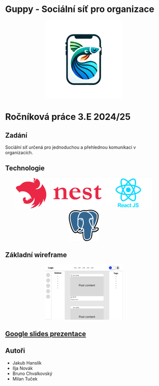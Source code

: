 # Guppy - Sociální síť pro organizace
<p align="center">
<img src="docs/guppy.png" alt="Guppy logo" width="250"/>
</p>

# Ročníková práce 3.E 2024/25

## Zadání
Sociální síť určená pro jednoduchou a přehlednou komunikaci v organizacích. 

## Technologie
<p align="center">
<img src="docs/nestjs.svg" alt="Nest JS" height="100"/>
<img src="docs/reactjs.png" alt="React JS" height="100"/>
<img src="docs/postgresql.png" alt="Postgresql" height="100"/>
</p>

## Základní wireframe
<p align="center">
<img src="docs/image.png" alt="Wireframe" width="250"/>
</p>

## [Google slides prezentace](https://docs.google.com/presentation/d/1WO7o9d8nuaDlQJwYxuhdWE-_Z83ZtpZJ_-LlbMAXY2E/edit?usp=sharing)

## Autoři
- Jakub Hanslík
- Ilja Novák
- Bruno Chvalkovský
- Milan Tuček
